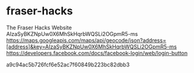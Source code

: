 # fraser-hacks
The Fraser Hacks Website
AIzaSyBKZNpUw0X6MhSkHqrbWQSLi2OGpmR5-ms
https://maps.googleapis.com/maps/api/geocode/json?address=[address]&key=AIzaSyBKZNpUw0X6MhSkHqrbWQSLi2OGpmR5-ms
https://developers.facebook.com/docs/facebook-login/web/login-button

a9c94ac5b726fcf6e52ac7f60849b223bc82dbb3
